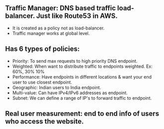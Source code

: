 Traffic Manager: DNS based traffic load-balancer. Just like Route53 in AWS.
--
* It is created as a policy not as load-balancer.
* Traffic manager works at global level.

Has 6 types of policies:
--
* Priority: To send max requests to high priority DNS endpoint.
* Weighted: When want to distribute traffic to endpoints weighted. Ex: 60%, 30% 10%
* Performance: Have endpoints in different locations & want your end user to use closest endpoint.
* Geographic: Indian users to India endpoint.
* Multi-value: Can have IPv4/IPv6 addresses as endpoint.
* Subnet: We can define a range of IP's to forward traffic to endpoint.


Real user measurement: end to end info of users who access the website.
--
